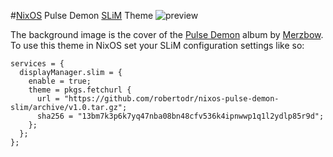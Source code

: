 #[NixOS](http://nixos.org) Pulse Demon [SLiM](http://slim.berlios.de/) Theme
![preview](https://github.com/robertodr/nixos-pulse-demon-slim/raw/master/preview.png)

The background image is the cover of the [Pulse
Demon](https://en.wikipedia.org/wiki/Pulse_Demon) album by
[Merzbow](https://en.wikipedia.org/wiki/Merzbow).
To use this theme in NixOS set your SLiM configuration settings like so:

```
services = {
  displayManager.slim = {
    enable = true;
    theme = pkgs.fetchurl {
      url = "https://github.com/robertodr/nixos-pulse-demon-slim/archive/v1.0.tar.gz";
      sha256 = "13bm7k3p6k7yq47nba08bn48cfv536k4ipnwwp1q1l2ydlp85r9d";
    };
  }; 
};
```
